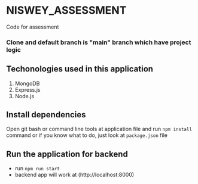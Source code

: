 # NISWEY_ASSESSMENT
 Code for assessment

### Clone and default branch is "main" branch which have project logic

## Techonologies used in this application

1. MongoDB
2. Express.js
3. Node.js

## Install dependencies

Open git bash or command line tools at application file and run `npm install` command or if you know what to do, just look at `package.json` file

## Run the application for backend
- run `npm run start`
- backend app will work at (http://localhost:8000)
